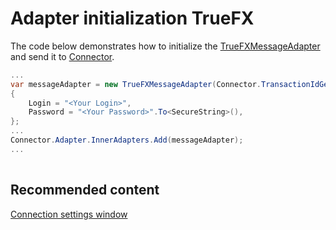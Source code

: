 # Adapter initialization TrueFX

The code below demonstrates how to initialize the [TrueFXMessageAdapter](../api/StockSharp.TrueFX.TrueFXMessageAdapter.html) and send it to [Connector](../api/StockSharp.Algo.Connector.html).

```cs
...	
var messageAdapter = new TrueFXMessageAdapter(Connector.TransactionIdGenerator)
{
    Login = "<Your Login>",
    Password = "<Your Password>".To<SecureString>(),
};
...	
Connector.Adapter.InnerAdapters.Add(messageAdapter);
...	
							
```

## Recommended content

[Connection settings window](API_UI_ConnectorWindow.md)
